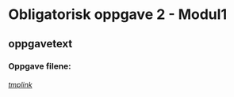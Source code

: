 # Obligatorisk oppgave 2 - Modul1

## oppgavetext

### Oppgave filene:
###### [tmplink](dedLinkForNow)
